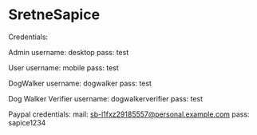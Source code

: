 # SretneSapice
Credentials:

Admin
username: desktop
pass: test

User
username: mobile
pass: test

DogWalker
username: dogwalker
pass: test

Dog Walker Verifier
username: dogwalkerverifier
pass: test

Paypal credentials:
mail: sb-l1fxz29185557@personal.example.com
pass: sapice1234
